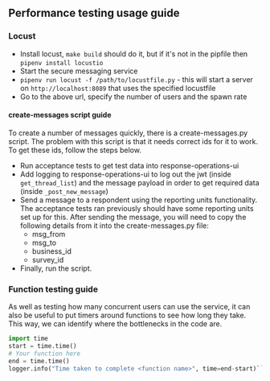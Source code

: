 ## Performance testing usage guide


### Locust

- Install locust, `make build` should do it, but if it's not in the pipfile then `pipenv install locustio`
- Start the secure messaging service
- `pipenv run locust -f /path/to/locustfile.py` - this will start a server on `http://localhost:8089` that uses the specified locustfile
-  Go to the above url, specify the number of users and the spawn rate

#### create-messages script guide
To create a number of messages quickly, there is a create-messages.py script.
The problem with this script is that it needs correct ids for it to work.  To get these ids,
follow the steps below.

- Run acceptance tests to get test data into response-operations-ui
- Add logging to response-operations-ui to log out the jwt (inside `get_thread_list`)
 and the message payload in order to get required data (inside `_post_new_message`)
- Send a message to a respondent using the reporting units functionality.  The acceptance tests
ran previously should have some reporting units set up for this.  After sending the message, you will need to copy the following details from it into the create-messages.py file:
  - msg_from
  - msg_to
  - business_id
  - survey_id
- Finally, run the script.

### Function testing guide

As well as testing how many concurrent users can use the service, it can also be useful
to put timers around functions to see how long they take.  This way, we can identify where the
bottlenecks in the code are.

```python
import time
start = time.time()
# Your function here
end = time.time()
logger.info("Time taken to complete <function name>", time=end-start)```
